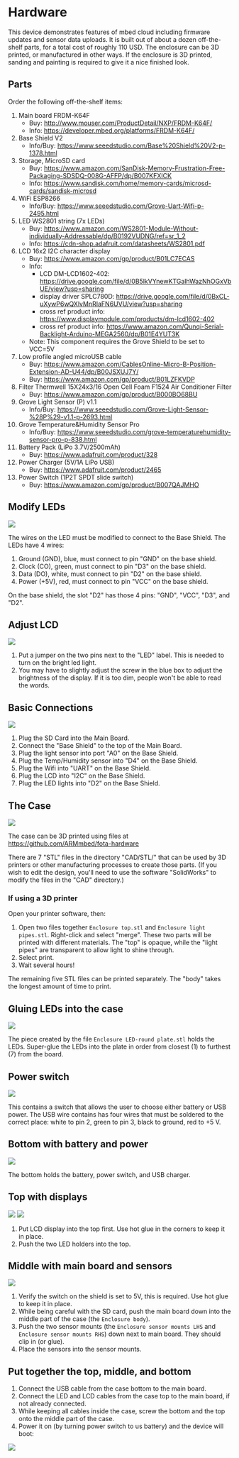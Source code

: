 # Hardware

This device demonstrates features of mbed cloud including firmware updates and sensor data uploads. It is built out of about a dozen off-the-shelf parts, for a total cost of roughly 110 USD. The enclosure can be 3D printed, or manufactured in other ways. If the enclosure is 3D printed, sanding and painting is required to give it a nice finished look.

## Parts

Order the following off-the-shelf items:

1. Main board FRDM-K64F
   * Buy: http://www.mouser.com/ProductDetail/NXP/FRDM-K64F/
   * Info: https://developer.mbed.org/platforms/FRDM-K64F/
1. Base Shield V2
   * Info/Buy: https://www.seeedstudio.com/Base%20Shield%20V2-p-1378.html
1. Storage, MicroSD card
   * Buy: https://www.amazon.com/SanDisk-Memory-Frustration-Free-Packaging-SDSDQ-008G-AFFP/dp/B007KFXICK
   * Info: https://www.sandisk.com/home/memory-cards/microsd-cards/sandisk-microsd
1. WiFi ESP8266
   * Info/Buy: https://www.seeedstudio.com/Grove-Uart-Wifi-p-2495.html
1. LED  WS2801 string (7x LEDs)
   * Buy: https://www.amazon.com/WS2801-Module-Without-individually-Addressable/dp/B0192VUDNG/ref=sr_1_2
   * Info: https://cdn-shop.adafruit.com/datasheets/WS2801.pdf
1. LCD  16x2 I2C character display
   * Buy: https://www.amazon.com/gp/product/B01LC7ECAS
   * Info:
     * LCD DM-LCD1602-402: https://drive.google.com/file/d/0B5lkVYnewKTGalhWazNhOGxVbUE/view?usp=sharing
     * display driver SPLC780D: https://drive.google.com/file/d/0BxCL-uXywP6wQXlvMnRIaFN6UVU/view?usp=sharing
     * cross ref product info: https://www.displaymodule.com/products/dm-lcd1602-402
     * cross ref product info: https://www.amazon.com/Qunqi-Serial-Backlight-Arduino-MEGA2560/dp/B01E4YUT3K
   * Note: This component requires the Grove Shield to be set to VCC=5V
1. Low profile angled microUSB cable
   * Buy: https://www.amazon.com/CablesOnline-Micro-B-Position-Extension-AD-U44/dp/B00JSXUJ7Y/
   * Buy: https://www.amazon.com/gp/product/B01LZFKVDP
1. Filter Thermwell 15X24x3/16 Open Cell Foam F1524 Air Conditioner Filter
   * Buy: https://www.amazon.com/gp/product/B000BO68BU
1. Grove Light Sensor (P) v1.1
   * Info/Buy: https://www.seeedstudio.com/Grove-Light-Sensor-%28P%29-v1.1-p-2693.html
1. Grove Temperature&Humidity Sensor Pro
   * Info/Buy: https://www.seeedstudio.com/grove-temperaturehumidity-sensor-pro-p-838.html
1. Battery Pack (LiPo 3.7V/2500mAh)
   * Buy: https://www.adafruit.com/product/328
1. Power Charger (5V/1A LiPo USB)
   * Buy: https://www.adafruit.com/product/2465
1. Power Switch (1P2T SPDT slide switch)
   * Buy: https://www.amazon.com/gp/product/B007QAJMHO

## Modify LEDs

![](led_wires.jpg)

The wires on the LED must be modified to connect to the Base Shield. The LEDs have 4 wires:

1. Ground (GND), blue, must connect to pin "GND" on the base shield.
1. Clock (CO), green, must connect to pin "D3" on the base shield.
1. Data (DO), white, must connect to pin "D2" on the base shield.
1. Power (+5V), red, must connect to pin "VCC" on the base shield.

On the base shield, the slot "D2" has those 4 pins: "GND", "VCC", "D3", and "D2".

## Adjust LCD

![](lcd.jpg)

1. Put a jumper on the two pins next to the "LED" label. This is needed to turn on the bright led light.
1. You may have to slightly adjust the screw in the blue box to adjust the brightness of the display. If it is too dim, people won't be able to read the words.

## Basic Connections

![](basic_connections.jpg)

1. Plug the SD Card into the Main Board.
1. Connect the "Base Shield" to the top of the Main Board.
1. Plug the light sensor into port "A0" on the Base Shield.
1. Plug the Temp/Humidity sensor into "D4" on the Base Shield.
1. Plug the Wifi into "UART" on the Base Shield.
1. Plug the LCD into "I2C" on the Base Shield.
1. Plug the LED lights into "D2" on the Base Shield.

## The Case

![](case_parts.jpg)

The case can be 3D printed using files at https://github.com/ARMmbed/fota-hardware

There are 7 "STL" files in the directory "CAD/STL/" that can be used by 3D printers or other manufacturing processes to create those parts. (If you wish to edit the design, you'll need to use the software "SolidWorks" to modify the files in the "CAD" directory.)

### If using a 3D printer

Open your printer software, then:

1. Open two files together `Enclosure top.stl` and `Enclosure light pipes.stl`. Right-click and select "merge". These two parts will be printed with different materials. The "top" is opaque, while the "light pipes" are transparent to allow light to shine through.
1. Select print.
1. Wait several hours!

The remaining five STL files can be printed separately. The "body" takes the longest amount of time to print.

## Gluing LEDs into the case

![](leds.jpg)

The piece created by the file `Enclosure LED-round plate.stl` holds the LEDs. Super-glue the LEDs into the plate in order from closest (1) to furthest (7) from the board.

## Power switch

![](power.jpg)

This contains a switch that allows the user to choose either battery or USB power. The USB wire contains has four wires that must be soldered to the correct place: white to pin 2, green to pin 3, black to ground, red to +5 V.

## Bottom with battery and power

![](battery.jpg)

The bottom holds the battery, power switch, and USB charger.

## Top with displays

![](leds_ready.jpg)
![](lcd_display.jpg)

1. Put LCD display into the top first. Use hot glue in the corners to keep it in place.
1. Push the two LED holders into the top.

## Middle with main board and sensors

![](middle.jpg)

1. Verify the switch on the shield is set to 5V, this is required. Use hot glue to keep it in place.
1. While being careful with the SD card, push the main board down into the middle part of the case (the `Enclosure body`).
1. Push the two sensor mounts (the `Enclosure sensor mounts LHS` and `Enclosure sensor mounts RHS`) down next to main board. They should clip in (or glue).
1. Place the sensors into the sensor mounts.

## Put together the top, middle, and bottom

1. Connect the USB cable from the case bottom to the main board.
1. Connect the LED and LCD cables from the case top to the main board, if not already connected.
1. While keeping all cables inside the case, screw the bottom and the top onto the middle part of the case.
1. Power it on (by turning power switch to us battery) and the device will boot:

![](photo.png)
